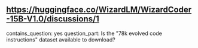 ## https://huggingface.co/WizardLM/WizardCoder-15B-V1.0/discussions/1

contains_question: yes
question_part: Is the "78k evolved code instructions" dataset available to download?
